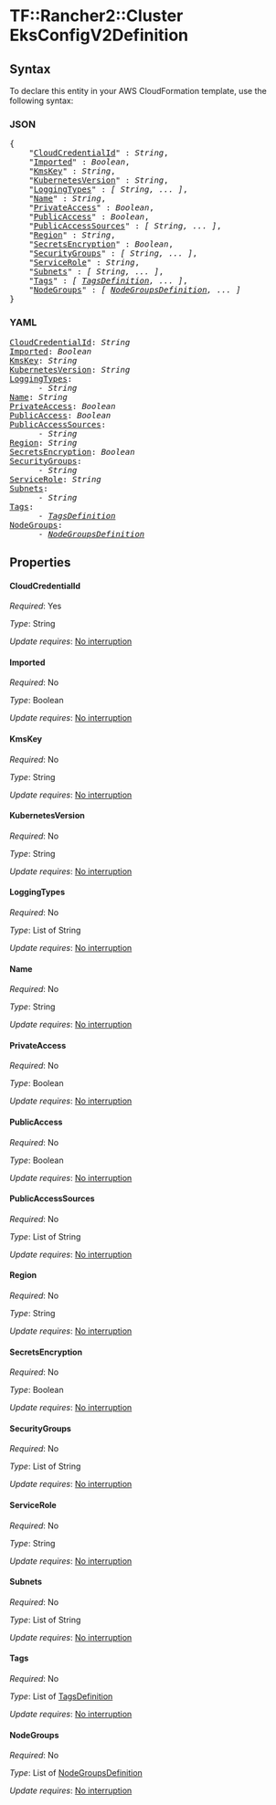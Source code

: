 # TF::Rancher2::Cluster EksConfigV2Definition

## Syntax

To declare this entity in your AWS CloudFormation template, use the following syntax:

### JSON

<pre>
{
    "<a href="#cloudcredentialid" title="CloudCredentialId">CloudCredentialId</a>" : <i>String</i>,
    "<a href="#imported" title="Imported">Imported</a>" : <i>Boolean</i>,
    "<a href="#kmskey" title="KmsKey">KmsKey</a>" : <i>String</i>,
    "<a href="#kubernetesversion" title="KubernetesVersion">KubernetesVersion</a>" : <i>String</i>,
    "<a href="#loggingtypes" title="LoggingTypes">LoggingTypes</a>" : <i>[ String, ... ]</i>,
    "<a href="#name" title="Name">Name</a>" : <i>String</i>,
    "<a href="#privateaccess" title="PrivateAccess">PrivateAccess</a>" : <i>Boolean</i>,
    "<a href="#publicaccess" title="PublicAccess">PublicAccess</a>" : <i>Boolean</i>,
    "<a href="#publicaccesssources" title="PublicAccessSources">PublicAccessSources</a>" : <i>[ String, ... ]</i>,
    "<a href="#region" title="Region">Region</a>" : <i>String</i>,
    "<a href="#secretsencryption" title="SecretsEncryption">SecretsEncryption</a>" : <i>Boolean</i>,
    "<a href="#securitygroups" title="SecurityGroups">SecurityGroups</a>" : <i>[ String, ... ]</i>,
    "<a href="#servicerole" title="ServiceRole">ServiceRole</a>" : <i>String</i>,
    "<a href="#subnets" title="Subnets">Subnets</a>" : <i>[ String, ... ]</i>,
    "<a href="#tags" title="Tags">Tags</a>" : <i>[ <a href="tagsdefinition.md">TagsDefinition</a>, ... ]</i>,
    "<a href="#nodegroups" title="NodeGroups">NodeGroups</a>" : <i>[ <a href="nodegroupsdefinition.md">NodeGroupsDefinition</a>, ... ]</i>
}
</pre>

### YAML

<pre>
<a href="#cloudcredentialid" title="CloudCredentialId">CloudCredentialId</a>: <i>String</i>
<a href="#imported" title="Imported">Imported</a>: <i>Boolean</i>
<a href="#kmskey" title="KmsKey">KmsKey</a>: <i>String</i>
<a href="#kubernetesversion" title="KubernetesVersion">KubernetesVersion</a>: <i>String</i>
<a href="#loggingtypes" title="LoggingTypes">LoggingTypes</a>: <i>
      - String</i>
<a href="#name" title="Name">Name</a>: <i>String</i>
<a href="#privateaccess" title="PrivateAccess">PrivateAccess</a>: <i>Boolean</i>
<a href="#publicaccess" title="PublicAccess">PublicAccess</a>: <i>Boolean</i>
<a href="#publicaccesssources" title="PublicAccessSources">PublicAccessSources</a>: <i>
      - String</i>
<a href="#region" title="Region">Region</a>: <i>String</i>
<a href="#secretsencryption" title="SecretsEncryption">SecretsEncryption</a>: <i>Boolean</i>
<a href="#securitygroups" title="SecurityGroups">SecurityGroups</a>: <i>
      - String</i>
<a href="#servicerole" title="ServiceRole">ServiceRole</a>: <i>String</i>
<a href="#subnets" title="Subnets">Subnets</a>: <i>
      - String</i>
<a href="#tags" title="Tags">Tags</a>: <i>
      - <a href="tagsdefinition.md">TagsDefinition</a></i>
<a href="#nodegroups" title="NodeGroups">NodeGroups</a>: <i>
      - <a href="nodegroupsdefinition.md">NodeGroupsDefinition</a></i>
</pre>

## Properties

#### CloudCredentialId

_Required_: Yes

_Type_: String

_Update requires_: [No interruption](https://docs.aws.amazon.com/AWSCloudFormation/latest/UserGuide/using-cfn-updating-stacks-update-behaviors.html#update-no-interrupt)

#### Imported

_Required_: No

_Type_: Boolean

_Update requires_: [No interruption](https://docs.aws.amazon.com/AWSCloudFormation/latest/UserGuide/using-cfn-updating-stacks-update-behaviors.html#update-no-interrupt)

#### KmsKey

_Required_: No

_Type_: String

_Update requires_: [No interruption](https://docs.aws.amazon.com/AWSCloudFormation/latest/UserGuide/using-cfn-updating-stacks-update-behaviors.html#update-no-interrupt)

#### KubernetesVersion

_Required_: No

_Type_: String

_Update requires_: [No interruption](https://docs.aws.amazon.com/AWSCloudFormation/latest/UserGuide/using-cfn-updating-stacks-update-behaviors.html#update-no-interrupt)

#### LoggingTypes

_Required_: No

_Type_: List of String

_Update requires_: [No interruption](https://docs.aws.amazon.com/AWSCloudFormation/latest/UserGuide/using-cfn-updating-stacks-update-behaviors.html#update-no-interrupt)

#### Name

_Required_: No

_Type_: String

_Update requires_: [No interruption](https://docs.aws.amazon.com/AWSCloudFormation/latest/UserGuide/using-cfn-updating-stacks-update-behaviors.html#update-no-interrupt)

#### PrivateAccess

_Required_: No

_Type_: Boolean

_Update requires_: [No interruption](https://docs.aws.amazon.com/AWSCloudFormation/latest/UserGuide/using-cfn-updating-stacks-update-behaviors.html#update-no-interrupt)

#### PublicAccess

_Required_: No

_Type_: Boolean

_Update requires_: [No interruption](https://docs.aws.amazon.com/AWSCloudFormation/latest/UserGuide/using-cfn-updating-stacks-update-behaviors.html#update-no-interrupt)

#### PublicAccessSources

_Required_: No

_Type_: List of String

_Update requires_: [No interruption](https://docs.aws.amazon.com/AWSCloudFormation/latest/UserGuide/using-cfn-updating-stacks-update-behaviors.html#update-no-interrupt)

#### Region

_Required_: No

_Type_: String

_Update requires_: [No interruption](https://docs.aws.amazon.com/AWSCloudFormation/latest/UserGuide/using-cfn-updating-stacks-update-behaviors.html#update-no-interrupt)

#### SecretsEncryption

_Required_: No

_Type_: Boolean

_Update requires_: [No interruption](https://docs.aws.amazon.com/AWSCloudFormation/latest/UserGuide/using-cfn-updating-stacks-update-behaviors.html#update-no-interrupt)

#### SecurityGroups

_Required_: No

_Type_: List of String

_Update requires_: [No interruption](https://docs.aws.amazon.com/AWSCloudFormation/latest/UserGuide/using-cfn-updating-stacks-update-behaviors.html#update-no-interrupt)

#### ServiceRole

_Required_: No

_Type_: String

_Update requires_: [No interruption](https://docs.aws.amazon.com/AWSCloudFormation/latest/UserGuide/using-cfn-updating-stacks-update-behaviors.html#update-no-interrupt)

#### Subnets

_Required_: No

_Type_: List of String

_Update requires_: [No interruption](https://docs.aws.amazon.com/AWSCloudFormation/latest/UserGuide/using-cfn-updating-stacks-update-behaviors.html#update-no-interrupt)

#### Tags

_Required_: No

_Type_: List of <a href="tagsdefinition.md">TagsDefinition</a>

_Update requires_: [No interruption](https://docs.aws.amazon.com/AWSCloudFormation/latest/UserGuide/using-cfn-updating-stacks-update-behaviors.html#update-no-interrupt)

#### NodeGroups

_Required_: No

_Type_: List of <a href="nodegroupsdefinition.md">NodeGroupsDefinition</a>

_Update requires_: [No interruption](https://docs.aws.amazon.com/AWSCloudFormation/latest/UserGuide/using-cfn-updating-stacks-update-behaviors.html#update-no-interrupt)

